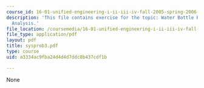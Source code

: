 ```yaml
---
course_id: 16-01-unified-engineering-i-ii-iii-iv-fall-2005-spring-2006
description: 'This file contains exercise for the topic: Water Bottle Rocket Performance
  Analysis.'
file_location: /coursemedia/16-01-unified-engineering-i-ii-iii-iv-fall-2005-spring-2006/a3334ac9fba24d4d4d7ddc8b437cdf1b_sysprob3.pdf
file_type: application/pdf
layout: pdf
title: sysprob3.pdf
type: course
uid: a3334ac9fba24d4d4d7ddc8b437cdf1b

---
```

None